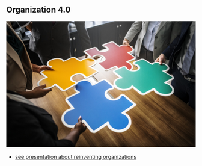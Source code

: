 ## Organization 4.0


![image](./img/org4_0.jpeg)



- [see presentation about reinventing organizations](https://docs.google.com/presentation/d/1puEx8g8zi1Wnq8aYo0AnD7F_PklICJlFvBioN_9I6Qs)